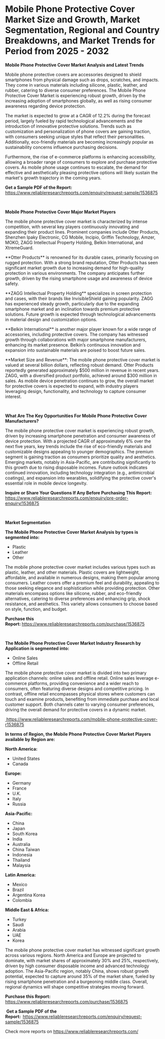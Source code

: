 <p><h1>Mobile Phone Protective Cover Market Size and Growth, Market Segmentation, Regional and Country Breakdowns, and Market Trends for Period from 2025 -  2032</h1></p><p><strong>Mobile Phone Protective Cover Market Analysis and Latest Trends</strong></p>
<p><p>Mobile phone protective covers are accessories designed to shield smartphones from physical damage such as drops, scratches, and impacts. They come in various materials including silicone, plastic, leather, and rubber, catering to diverse consumer preferences. The Mobile Phone Protective Cover Market is experiencing robust growth, driven by the increasing adoption of smartphones globally, as well as rising consumer awareness regarding device protection. </p><p>The market is expected to grow at a CAGR of 12.2% during the forecast period, largely fueled by rapid technological advancements and the introduction of innovative protective solutions. Trends such as customization and personalization of phone covers are gaining traction, with consumers seeking unique styles that reflect their personalities. Additionally, eco-friendly materials are becoming increasingly popular as sustainability concerns influence purchasing decisions. </p><p>Furthermore, the rise of e-commerce platforms is enhancing accessibility, allowing a broader range of consumers to explore and purchase protective covers. As mobile phone usage continues to escalate, the demand for effective and aesthetically pleasing protective options will likely sustain the market's growth trajectory in the coming years.</p></p>
<p><strong>Get a Sample PDF of the Report:&nbsp;</strong> <a href="https://www.reliableresearchreports.com/enquiry/request-sample/1536875?utm_campaign=2286&utm_medium=2&utm_source=Github&utm_content=ia&utm_term=04042025&utm_id=mobile-phone-protective-cover">https://www.reliableresearchreports.com/enquiry/request-sample/1536875</a></p>
<p>&nbsp;</p>
<p><strong>Mobile Phone Protective Cover Major Market Players</strong></p>
<p><p>The mobile phone protective cover market is characterized by intense competition, with several key players continuously innovating and expanding their product lines. Prominent companies include Otter Products, Shenzhen Ipaky Electronic, CG Mobile, Incipio, Griffin Technology, Amzer, MOKO, ZAGG Intellectual Property Holding, Belkin International, and XtremeGuard.</p><p>**Otter Products** is renowned for its durable cases, primarily focusing on rugged protection. With a strong brand reputation, Otter Products has seen significant market growth due to increasing demand for high-quality protection in various environments. The company anticipates further growth, driven by the rising smartphone usage and awareness of device safety.</p><p>**ZAGG Intellectual Property Holding** specializes in screen protection and cases, with their brands like InvisibleShield gaining popularity. ZAGG has experienced steady growth, particularly due to the expanding smartphone market and an inclination towards premium protective solutions. Future growth is expected through technological advancements in material design and customization options.</p><p>**Belkin International** is another major player known for a wide range of accessories, including protective covers. The company has witnessed growth through collaborations with major smartphone manufacturers, enhancing its market presence. Belkin’s continuous innovation and expansion into sustainable materials are poised to boost future sales.</p><p>**Market Size and Revenue**: The mobile phone protective cover market is valued at several billion dollars, reflecting robust demand. Otter Products reportedly generated approximately $500 million in revenue in recent years. ZAGG, with a diversified product portfolio, achieved around $300 million in sales. As mobile device penetration continues to grow, the overall market for protective covers is expected to expand, with industry players leveraging design, functionality, and technology to capture consumer interest.</p></p>
<p>&nbsp;</p>
<p><strong>What Are The Key Opportunities For Mobile Phone Protective Cover Manufacturers?</strong></p>
<p><p>The mobile phone protective cover market is experiencing robust growth, driven by increasing smartphone penetration and consumer awareness of device protection. With a projected CAGR of approximately 6% over the next five years, key trends include the rise of eco-friendly materials and customizable designs appealing to younger demographics. The premium segment is gaining traction as consumers prioritize quality and aesthetics. Emerging markets, notably in Asia-Pacific, are contributing significantly to this growth due to rising disposable incomes. Future outlook indicates continued innovation, including technology integration (e.g., antimicrobial coatings), and expansion into wearables, solidifying the protective cover's essential role in mobile device longevity.</p></p>
<p><strong>Inquire or Share Your Questions If Any Before Purchasing This Report:</strong> <a href="https://www.reliableresearchreports.com/enquiry/pre-order-enquiry/1536875?utm_campaign=2286&utm_medium=2&utm_source=Github&utm_content=ia&utm_term=04042025&utm_id=mobile-phone-protective-cover">https://www.reliableresearchreports.com/enquiry/pre-order-enquiry/1536875</a></p>
<p>&nbsp;</p>
<p><strong>Market Segmentation</strong></p>
<p><strong>The Mobile Phone Protective Cover Market Analysis by types is segmented into:</strong></p>
<p><ul><li>Plastic</li><li>Leather</li><li>Other</li></ul></p>
<p><p>The mobile phone protective cover market includes various types such as plastic, leather, and other materials. Plastic covers are lightweight, affordable, and available in numerous designs, making them popular among consumers. Leather covers offer a premium feel and durability, appealing to those seeking elegance and sophistication while providing protection. Other materials encompass options like silicone, rubber, and eco-friendly alternatives, catering to diverse preferences and enhancing grip, shock resistance, and aesthetics. This variety allows consumers to choose based on style, function, and budget.</p></p>
<p><strong>Purchase this Report:&nbsp;</strong><a href="https://www.reliableresearchreports.com/purchase/1536875?utm_campaign=2286&utm_medium=2&utm_source=Github&utm_content=ia&utm_term=04042025&utm_id=mobile-phone-protective-cover">https://www.reliableresearchreports.com/purchase/1536875</a></p>
<p>&nbsp;</p>
<p><strong>The Mobile Phone Protective Cover Market Industry Research by Application is segmented into:</strong></p>
<p><ul><li>Online Sales</li><li>Offline Retail</li></ul></p>
<p><p>The mobile phone protective cover market is divided into two primary application channels: online sales and offline retail. Online sales leverage e-commerce platforms, providing convenience and a wider reach to consumers, often featuring diverse designs and competitive pricing. In contrast, offline retail encompasses physical stores where customers can touch and examine products, benefiting from immediate purchase and local customer support. Both channels cater to varying consumer preferences, driving the overall demand for protective covers in a dynamic market.</p></p>
<p><a href="https://www.reliableresearchreports.com/mobile-phone-protective-cover-r1536875?utm_campaign=2286&utm_medium=2&utm_source=Github&utm_content=ia&utm_term=04042025&utm_id=mobile-phone-protective-cover">&nbsp;https://www.reliableresearchreports.com/mobile-phone-protective-cover-r1536875</a></p>
<p><strong>In terms of Region, the Mobile Phone Protective Cover Market Players available by Region are:</strong></p>
<p>
    <p> <strong> North America: </strong>
        <ul>
            <li>United States</li>
            <li>Canada</li>
        </ul>
        </p> 
    <p> <strong> Europe: </strong>
        <ul>
            <li>Germany</li>
            <li>France</li>
            <li>U.K.</li>
            <li>Italy</li>
            <li>Russia</li>
        </ul>
        </p> 
    <p> <strong> Asia-Pacific: </strong>
        <ul>
            <li>China</li>
            <li>Japan</li>
            <li>South Korea</li>
            <li>India</li>
            <li>Australia</li>
            <li>China Taiwan</li>
            <li>Indonesia</li>
            <li>Thailand</li>
            <li>Malaysia</li>
        </ul>
        </p> 
    <p> <strong> Latin America: </strong>
        <ul>
            <li>Mexico</li>
            <li>Brazil</li>
            <li>Argentina Korea</li>
            <li>Colombia</li>
        </ul>
        </p> 
    <p> <strong> Middle East & Africa: </strong>
        <ul>
            <li>Turkey</li>
            <li>Saudi</li>
            <li>Arabia</li>
            <li>UAE</li>
            <li>Korea</li>
        </ul>
    </p>
    </p>
<p><p>The mobile phone protective cover market has witnessed significant growth across various regions. North America and Europe are projected to dominate, with market shares of approximately 30% and 25%, respectively, driven by high consumer disposable income and advanced technology adoption. The Asia-Pacific region, notably China, shows robust growth potential, expected to capture around 35% of the market share, fueled by rising smartphone penetration and a burgeoning middle class. Overall, regional dynamics will shape competitive strategies moving forward.</p></p>
<p><strong>Purchase this Report: </strong><a href="https://www.reliableresearchreports.com/purchase/1536875?utm_campaign=2286&utm_medium=2&utm_source=Github&utm_content=ia&utm_term=04042025&utm_id=mobile-phone-protective-cover">https://www.reliableresearchreports.com/purchase/1536875</a></p>
<p>&nbsp;<strong>Get a Sample PDF of the Report:&nbsp;&nbsp;</strong><a href="https://www.reliableresearchreports.com/enquiry/request-sample/1536875?utm_campaign=2286&utm_medium=2&utm_source=Github&utm_content=ia&utm_term=04042025&utm_id=mobile-phone-protective-cover">https://www.reliableresearchreports.com/enquiry/request-sample/1536875</a></p>
<p><strong></strong></p>
<p>Check more reports on <a href="https://www.reliableresearchreports.com/?utm_campaign=2286&utm_medium=2&utm_source=Github&utm_content=ia&utm_term=04042025&utm_id=mobile-phone-protective-cover">https://www.reliableresearchreports.com/</a></p>